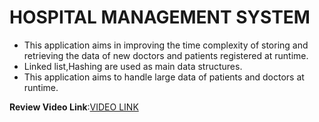 # HOSPITAL MANAGEMENT SYSTEM
* This application aims in improving the time complexity of storing and retrieving the data of new doctors and patients registered at runtime.
* Linked list,Hashing are used as main data structures.
* This application aims to handle large data of patients and doctors at runtime.

<b>Review Video Link</b>:<a href="https://youtu.be/N9XJg98TkE8" target="_blank">VIDEO LINK</a>
